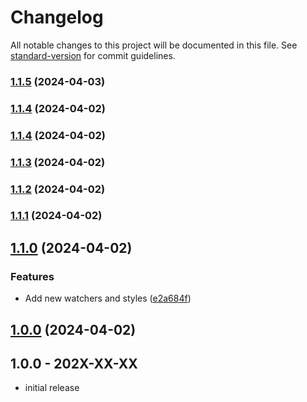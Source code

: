 # Changelog

All notable changes to this project will be documented in this file. See [standard-version](https://github.com/conventional-changelog/standard-version) for commit guidelines.

### [1.1.5](https://github.com/TheJenos/laradump-php/compare/v1.1.4...v1.1.5) (2024-04-03)

### [1.1.4](https://github.com/TheJenos/laradump-php/compare/v1.1.3...v1.1.4) (2024-04-02)

### [1.1.4](https://github.com/TheJenos/laradump-php/compare/v1.1.3...v1.1.4) (2024-04-02)

### [1.1.3](https://github.com/TheJenos/laradump-php/compare/v1.1.2...v1.1.3) (2024-04-02)

### [1.1.2](https://github.com/TheJenos/laradump-php/compare/v1.1.0...v1.1.2) (2024-04-02)

### [1.1.1](https://github.com/TheJenos/laradump-php/compare/v1.1.0...v1.1.1) (2024-04-02)

## [1.1.0](https://github.com/TheJenos/laradump-php/compare/v1.0.0...v1.1.0) (2024-04-02)

### Features

* Add new watchers and styles ([e2a684f](https://github.com/TheJenos/laradump-php/commit/e2a684ff049a9fde4e9c56b4c51ce9e820592a66))

## [1.0.0](https://github.com/TheJenos/laradump-php/compare/v0.0.3...v1.0.0) (2024-04-02)

## 1.0.0 - 202X-XX-XX

- initial release
